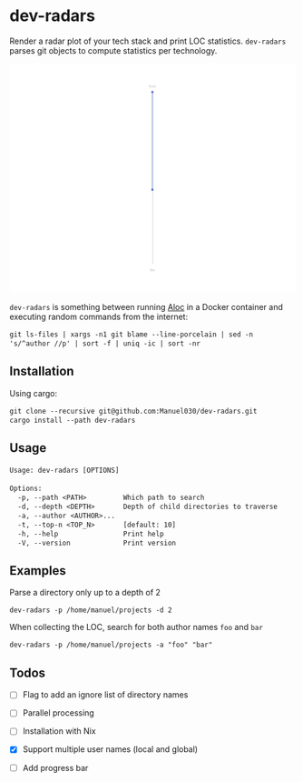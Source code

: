 # dev-radars
Render a radar plot of your tech stack and print LOC statistics. `dev-radars` parses git objects to compute statistics per technology.

![radar](radar.svg "Radar")

`dev-radars` is something between running [Aloc](https://github.com/AlDanial/cloc/tree/master) in a Docker container and executing random commands from the internet:

```
git ls-files | xargs -n1 git blame --line-porcelain | sed -n 's/^author //p' | sort -f | uniq -ic | sort -nr
```

## Installation

Using cargo:

```
git clone --recursive git@github.com:Manuel030/dev-radars.git
cargo install --path dev-radars
```

## Usage
```
Usage: dev-radars [OPTIONS]

Options:
  -p, --path <PATH>         Which path to search
  -d, --depth <DEPTH>       Depth of child directories to traverse
  -a, --author <AUTHOR>...  
  -t, --top-n <TOP_N>       [default: 10]
  -h, --help                Print help
  -V, --version             Print version
```

## Examples

Parse a directory only up to a depth of 2

```
dev-radars -p /home/manuel/projects -d 2
```

When collecting the LOC, search for both author names `foo` and `bar`

```
dev-radars -p /home/manuel/projects -a "foo" "bar"
```

## Todos
- [ ] Flag to add an ignore list of directory names
- [ ] Parallel processing
- [ ] Installation with Nix
- [X] Support multiple user names (local and global)
- [ ] Add progress bar

